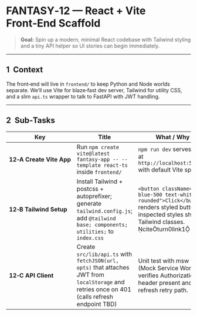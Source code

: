 # FANTASY‑12 — React + Vite Front‑End Scaffold

> **Goal:** Spin up a modern, minimal React codebase with Tailwind styling and a tiny API helper so UI stories can begin immediately.

---

## 1  Context

The front‑end will live in `frontend/` to keep Python and Node worlds separate. We’ll use Vite for blaze‑fast dev server, Tailwind for utility CSS, and a slim `api.ts` wrapper to talk to FastAPI with JWT handling.

---

## 2  Sub‑Tasks

| Key                      | Title                                                                                                                                          | What / Why                                                                                                                                               | Acceptance Criteria |
| ------------------------ | ---------------------------------------------------------------------------------------------------------------------------------------------- | -------------------------------------------------------------------------------------------------------------------------------------------------------- | ------------------- |
| **12‑A Create Vite App** | Run `npm create vite@latest fantasy-app -- --template react-ts` inside `frontend/`                                                             | `npm run dev` serves app at `http://localhost:5173` with default Vite splash.                                                                            |                     |
| **12‑B Tailwind Setup**  | Install Tailwind + postcss + autoprefixer; generate `tailwind.config.js`; add `@tailwind base; components; utilities;` to `index.css`          | `<button className="bg-blue-500 text-white p-2 rounded">Click</button>` renders styled button; inspected styles show Tailwind classes. citeturn0link1 |                     |
| **12‑C API Client**      | Create `src/lib/api.ts` with `fetchJSON(url, opts)` that attaches JWT from `localStorage` and retries once on 401 (calls refresh endpoint TBD) | Unit test with msw (Mock Service Worker) verifies Authorization header present and refresh retry path.                                                   |                     |
